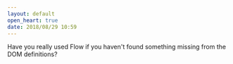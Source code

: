 ```yaml
---
layout: default
open_heart: true
date: 2018/08/29 10:59
---
```


Have you really used Flow if you haven't found something missing from the DOM definitions?
